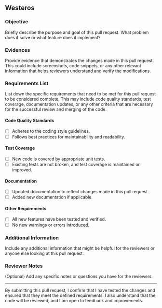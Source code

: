 ## Westeros

### Objective
Briefly describe the purpose and goal of this pull request. What problem does it solve or what feature does it implement? 

### Evidences
Provide evidence that demonstrates the changes made in this pull request. This could include screenshots, code snippets, or any other relevant information that helps reviewers understand and verify the modifications.

### Requirements List
List down the specific requirements that need to be met for this pull request to be considered complete. This may include code quality standards, test coverage, documentation updates, or any other criteria that are necessary for the successful review and merging of the code.

#### Code Quality Standards
- [ ] Adheres to the coding style guidelines.
- [ ] Follows best practices for maintainability and readability.

#### Test Coverage
- [ ] New code is covered by appropriate unit tests.
- [ ] Existing tests are not broken, and test coverage is maintained or improved.

#### Documentation
- [ ] Updated documentation to reflect changes made in this pull request.
- [ ] Added new documentation if applicable.

#### Other Requirements
- [ ] All new features have been tested and verified.
- [ ] No new warnings or errors introduced.

### Additional Information
Include any additional information that might be helpful for the reviewers or anyone else looking at this pull request.

### Reviewer Notes
(Optional) Add any specific notes or questions you have for the reviewers.

---

By submitting this pull request, I confirm that I have tested the changes and ensured that they meet the defined requirements. I also understand that the code will be reviewed, and I am open to feedback and improvements.
